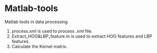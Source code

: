 # Matlab-tools
Matlab tools in data processing

1. process.xml is used to process .xml file.
2. Extract_HOG&LBP_feature.m is used to extract HOG features and LBP features.
3. Calculate the Kernel matrix.
